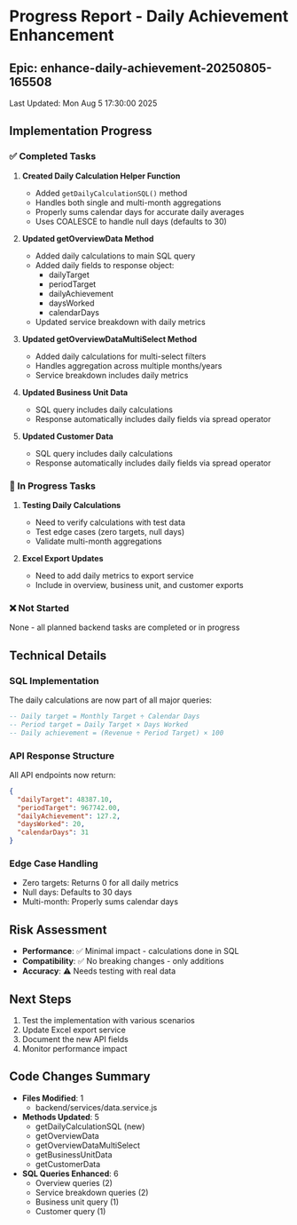# Progress Report - Daily Achievement Enhancement

## Epic: enhance-daily-achievement-20250805-165508
Last Updated: Mon Aug 5 17:30:00 2025

## Implementation Progress

### ✅ Completed Tasks

1. **Created Daily Calculation Helper Function**
   - Added `getDailyCalculationSQL()` method
   - Handles both single and multi-month aggregations
   - Properly sums calendar days for accurate daily averages
   - Uses COALESCE to handle null days (defaults to 30)

2. **Updated getOverviewData Method**
   - Added daily calculations to main SQL query
   - Added daily fields to response object:
     - dailyTarget
     - periodTarget
     - dailyAchievement
     - daysWorked
     - calendarDays
   - Updated service breakdown with daily metrics

3. **Updated getOverviewDataMultiSelect Method**
   - Added daily calculations for multi-select filters
   - Handles aggregation across multiple months/years
   - Service breakdown includes daily metrics

4. **Updated Business Unit Data**
   - SQL query includes daily calculations
   - Response automatically includes daily fields via spread operator

5. **Updated Customer Data**
   - SQL query includes daily calculations
   - Response automatically includes daily fields via spread operator

### 🔄 In Progress Tasks

1. **Testing Daily Calculations**
   - Need to verify calculations with test data
   - Test edge cases (zero targets, null days)
   - Validate multi-month aggregations

2. **Excel Export Updates**
   - Need to add daily metrics to export service
   - Include in overview, business unit, and customer exports

### ❌ Not Started

None - all planned backend tasks are completed or in progress

## Technical Details

### SQL Implementation
The daily calculations are now part of all major queries:
```sql
-- Daily target = Monthly Target ÷ Calendar Days
-- Period target = Daily Target × Days Worked
-- Daily achievement = (Revenue ÷ Period Target) × 100
```

### API Response Structure
All API endpoints now return:
```json
{
  "dailyTarget": 48387.10,
  "periodTarget": 967742.00,
  "dailyAchievement": 127.2,
  "daysWorked": 20,
  "calendarDays": 31
}
```

### Edge Case Handling
- Zero targets: Returns 0 for all daily metrics
- Null days: Defaults to 30 days
- Multi-month: Properly sums calendar days

## Risk Assessment

- **Performance**: ✅ Minimal impact - calculations done in SQL
- **Compatibility**: ✅ No breaking changes - only additions
- **Accuracy**: ⚠️ Needs testing with real data

## Next Steps

1. Test the implementation with various scenarios
2. Update Excel export service
3. Document the new API fields
4. Monitor performance impact

## Code Changes Summary

- **Files Modified**: 1
  - backend/services/data.service.js
- **Methods Updated**: 5
  - getDailyCalculationSQL (new)
  - getOverviewData
  - getOverviewDataMultiSelect
  - getBusinessUnitData
  - getCustomerData
- **SQL Queries Enhanced**: 6
  - Overview queries (2)
  - Service breakdown queries (2)
  - Business unit query (1)
  - Customer query (1)